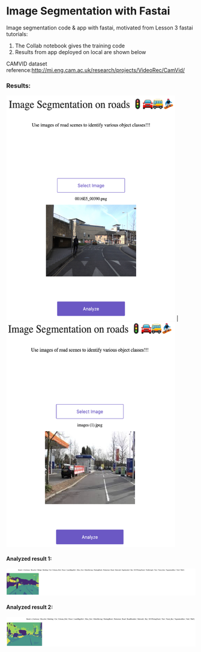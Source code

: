 # Image Segmentation with Fastai
 Image segmentation code & app with fastai, motivated from Lesson 3 fastai tutorials:
 
 1. The Collab notebook gives the training code 
 2. Results from app deployed on local are shown below
 
 CAMVID dataset reference:http://mi.eng.cam.ac.uk/research/projects/VideoRec/CamVid/
 
 ### Results:
 
<img src ="Images/image1.png" width='450' height='600'> | <img src ="Images/image2.png" width='450' height='600'>

#### Analyzed result 1:
<img src ="Images/result1.png"> 

#### Analyzed result 2:
<img src ="Images/result%202.png"> 

 
 
